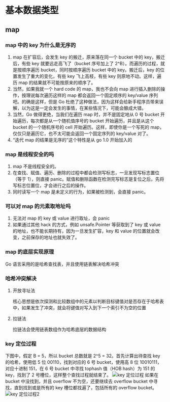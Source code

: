# 基本数据类型

## map

### map 中的 key 为什么是无序的

1. map 在扩容后，会发生 key 的搬迁，原来落在同一个 bucket 中的 key，搬迁后，有些 key 就要远走高飞了（bucket 序号加上了 2^B）。而遍历的过程，就是按顺序遍历 bucket，同时按顺序遍历 bucket 中的 key。搬迁后，key 的位置发生了重大的变化，有些 key 飞上高枝，有些 key 则原地不动。这样，遍历 map 的结果就不可能按原来的顺序了。
1. 当然，如果我就一个 hard code 的 map，我也不会向 map 进行插入删除的操作，按理说每次遍历这样的 map 都会返回一个固定顺序的 key/value 序列吧。的确是这样，但是 Go 杜绝了这种做法，因为这样会给新手程序员带来误解，以为这是一定会发生的事情，在某些情况下，可能会酿成大错。
1. 当然，Go 做得更绝，当我们在遍历 map 时，并不是固定地从 0 号 bucket 开始遍历，每次都是从一个随机值序号的 bucket 开始遍历，并且是从这个 bucket 的一个随机序号的 cell 开始遍历。这样，即使你是一个写死的 map，仅仅只是遍历它，也不太可能会返回一个固定序列的 key/value 对了。
1. “迭代 map 的结果是无序的”这个特性是从 go 1.0 开始加入的

### map 是线程安全的吗

1. map 不是线程安全的。
1. 在查找、赋值、遍历、删除的过程中都会检测写标志，一旦发现写标志置位（等于 1），则直接 panic。赋值和删除函数在检测完写标志是复位之后，先将写标志位置位，才会进行之后的操作。
1. 同时读写一个 map 是未定义的行为，如果被检测到，会直接 panic。

### 可以对 map 的元素取地址吗

1. 无法对 map 的 key 或 value 进行取址，会 panic
1. 如果通过其他 hack 的方式，例如 unsafe.Pointer 等获取到了 key 或 value 的地址，也不能长期持有，因为一旦发生扩容，key 和 value 的位置就会改变，之前保存的地址也就失效了。

### map 的底层实现原理

Go 语言采用的是哈希查找表，并且使用链表解决哈希冲突

### 哈希冲突解决

1. 开放寻址法

   核心思想是依次探测和比较数组中的元素以判断目标键值对是否存在于哈希表中，如果发生了冲突，就会将键值对写入到下一个索引不为空的位置

1. 拉链法

   拉链法会使用链表数组作为哈希底层的数据结构

### key 定位过程

下图中，假定 B = 5，所以 bucket 总数就是 2^5 = 32。首先计算出待查找 key 的哈希，使用低 5 位 00110，找到对应的 6 号 bucket，使用高 8 位 10010111，对应十进制 151，在 6 号 bucket 中寻找 tophash 值（HOB hash）为 151 的 key，找到了 2 号槽位，这样整个查找过程就结束了。
![key 定位过程](https://monaco-cdn.oss-cn-shanghai.aliyuncs.com/4A7A967B-DF83-4B6C-945E-732D400670DC.png)
如果在 bucket 中没找到，并且 overflow 不为空，还要继续去 overflow bucket 中寻找，直到找到或是所有的 key 槽位都找遍了，包括所有的 overflow bucket。
![key 定位过程2](https://monaco-cdn.oss-cn-shanghai.aliyuncs.com/E748A7E2-DA97-461C-91A1-8C3B674F61CB.jpg)
